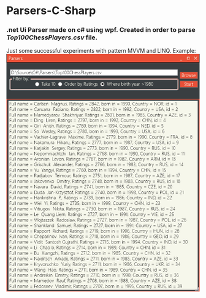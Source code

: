 # Parsers-C-Sharp
### .net Ui Parser made on c# using wpf. Created in order to parse **_Top100ChessPlayers.csv_** file.
Just some successful experiments with pattern MVVM and LINQ. Example: 
 ![Parsers gui](Parsers.png)
